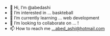 - 👋 Hi, I’m @abedashi
- 👀 I’m interested in ... baskteball
- 🌱 I’m currently learning ... web development
- 💞️ I’m looking to collaborate on ... !
- 📫 How to reach me ...abed_ashi@hotmail.com

<!---
abedashi/abedashi is a ✨ special ✨ repository because its `README.md` (this file) appears on your GitHub profile.
You can click the Preview link to take a look at your changes.
--->
